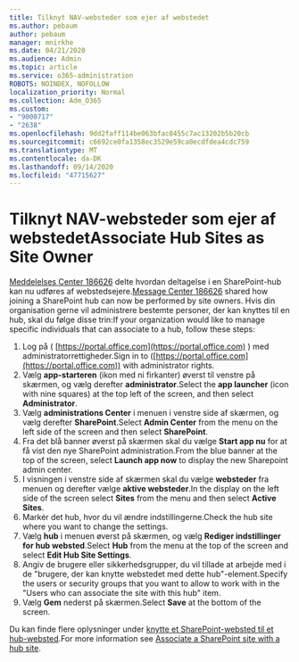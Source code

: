 ```yaml
---
title: Tilknyt NAV-websteder som ejer af webstedet
ms.author: pebaum
author: pebaum
manager: mnirkhe
ms.date: 04/21/2020
ms.audience: Admin
ms.topic: article
ms.service: o365-administration
ROBOTS: NOINDEX, NOFOLLOW
localization_priority: Normal
ms.collection: Adm_O365
ms.custom:
- "9000717"
- "2638"
ms.openlocfilehash: 9dd2faff114be063bfac0455c7ac13202b5b20cb
ms.sourcegitcommit: c6692ce0fa1358ec3529e59ca0ecdfdea4cdc759
ms.translationtype: MT
ms.contentlocale: da-DK
ms.lasthandoff: 09/14/2020
ms.locfileid: "47715627"
---
```

# <a name="associate-hub-sites-as-site-owner"></a><span data-ttu-id="98b8e-102">Tilknyt NAV-websteder som ejer af webstedet</span><span class="sxs-lookup"><span data-stu-id="98b8e-102">Associate Hub Sites as Site Owner</span></span>

<span data-ttu-id="98b8e-103">[Meddelelses Center 186626](https://admin.microsoft.com/Adminportal/Home?source=applauncher#/MessageCenter?id=MC186626) delte hvordan deltagelse i en SharePoint-hub kan nu udføres af webstedsejere.</span><span class="sxs-lookup"><span data-stu-id="98b8e-103">[Message Center 186626](https://admin.microsoft.com/Adminportal/Home?source=applauncher#/MessageCenter?id=MC186626) shared how joining a SharePoint hub can now be performed by site owners.</span></span> <span data-ttu-id="98b8e-104">Hvis din organisation gerne vil administrere bestemte personer, der kan knyttes til en hub, skal du følge disse trin:</span><span class="sxs-lookup"><span data-stu-id="98b8e-104">If your organization would like to manage specific individuals that can associate to a hub, follow these steps:</span></span> 

1. <span data-ttu-id="98b8e-105">Log på ( [https://portal.office.com](https://portal.office.com) ) med administratorrettigheder.</span><span class="sxs-lookup"><span data-stu-id="98b8e-105">Sign in to ([https://portal.office.com](https://portal.office.com)) with administrator rights.</span></span>
2. <span data-ttu-id="98b8e-106">Vælg **app-starteren** (ikon med ni firkanter) øverst til venstre på skærmen, og vælg derefter **administrator**.</span><span class="sxs-lookup"><span data-stu-id="98b8e-106">Select the **app launcher** (icon with nine squares) at the top left of the screen, and then select **Administrator**.</span></span>
3. <span data-ttu-id="98b8e-107">Vælg **administrations Center** i menuen i venstre side af skærmen, og vælg derefter **SharePoint**.</span><span class="sxs-lookup"><span data-stu-id="98b8e-107">Select **Admin Center** from the menu on the left side of the screen and then select **SharePoint**.</span></span>
4. <span data-ttu-id="98b8e-108">Fra det blå banner øverst på skærmen skal du vælge **Start app nu** for at få vist den nye SharePoint administration.</span><span class="sxs-lookup"><span data-stu-id="98b8e-108">From the blue banner at the top of the screen, select **Launch app now** to display the new Sharepoint admin center.</span></span>
5. <span data-ttu-id="98b8e-109">I visningen i venstre side af skærmen skal du vælge **websteder** fra menuen og derefter vælge **aktive websteder**.</span><span class="sxs-lookup"><span data-stu-id="98b8e-109">In the display on the left side of the screen select **Sites** from the menu and then select **Active Sites**.</span></span>
6. <span data-ttu-id="98b8e-110">Markér det hub, hvor du vil ændre indstillingerne.</span><span class="sxs-lookup"><span data-stu-id="98b8e-110">Check the hub site where you want to change the settings.</span></span>
7. <span data-ttu-id="98b8e-111">Vælg **hub** i menuen øverst på skærmen, og vælg **Rediger indstillinger for hub websted**.</span><span class="sxs-lookup"><span data-stu-id="98b8e-111">Select **Hub** from the menu at the top of the screen and select **Edit Hub Site Settings**.</span></span>
8. <span data-ttu-id="98b8e-112">Angiv de brugere eller sikkerhedsgrupper, du vil tillade at arbejde med i de "brugere, der kan knytte webstedet med dette hub"-element.</span><span class="sxs-lookup"><span data-stu-id="98b8e-112">Specify the users or security groups that you want to allow to work with in the "Users who can associate the site with this hub" item.</span></span>
9. <span data-ttu-id="98b8e-113">Vælg **Gem** nederst på skærmen.</span><span class="sxs-lookup"><span data-stu-id="98b8e-113">Select **Save** at the bottom of the screen.</span></span>

<span data-ttu-id="98b8e-114">Du kan finde flere oplysninger under [knytte et SharePoint-websted til et hub-websted](https://support.office.com/article/associate-a-sharepoint-site-with-a-hub-site-ae0009fd-af04-4d3d-917d-88edb43efc05).</span><span class="sxs-lookup"><span data-stu-id="98b8e-114">For more information see [Associate a SharePoint site with a hub site](https://support.office.com/article/associate-a-sharepoint-site-with-a-hub-site-ae0009fd-af04-4d3d-917d-88edb43efc05).</span></span> 